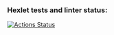 ### Hexlet tests and linter status:
[![Actions Status](https://github.com/yunnooo/frontend-project-44/workflows/hexlet-check/badge.svg)](https://github.com/yunnooo/frontend-project-44/actions)